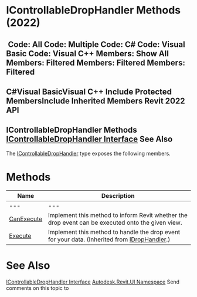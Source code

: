# IControllableDropHandler Methods (2022)

﻿
 Code: All Code: Multiple Code: C# Code: Visual Basic Code: Visual C++  Members: Show All Members: Filtered Members: Filtered Members: Filtered   
---  
C#Visual BasicVisual C++
Include Protected MembersInclude Inherited Members
Revit 2022 API  
---  
IControllableDropHandler Methods  
[IControllableDropHandler Interface](ac732a43-fd23-0554-7fb8-9a082879b39d.md "IControllableDropHandler Interface") See Also  
---  
The [IControllableDropHandler](ac732a43-fd23-0554-7fb8-9a082879b39d.md "IControllableDropHandler Interface") type exposes the following members.
# Methods
| Name | Description |
| --- | --- |
| --- | --- | --- |
| [CanExecute](e1cf8815-cf84-4156-8c29-a1a5821d3fd3.md "CanExecute Method") | Implement this method to inform Revit whether the drop event can be executed onto the given view. |
| [Execute](a2f59c67-81ed-c53e-ed43-d8d56a13e0f1.md "Execute Method") | Implement this method to handle the drop event for your data.  (Inherited from [IDropHandler](758b284b-0d5f-c8d8-ea13-ed2e4d89eb88.md "IDropHandler Interface").) |

# See Also
[IControllableDropHandler Interface](ac732a43-fd23-0554-7fb8-9a082879b39d.md "IControllableDropHandler Interface")
[Autodesk.Revit.UI Namespace](e86fd90a-8957-02a6-da7f-ced248966e3e.md "Autodesk.Revit.UI Namespace")
Send comments on this topic to 
